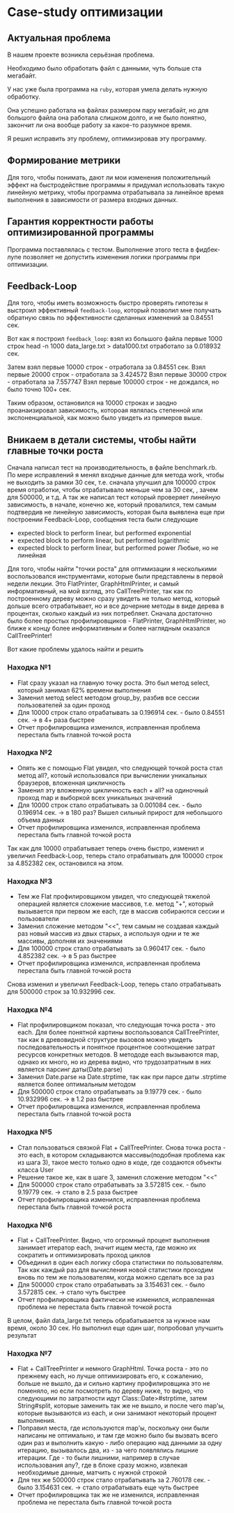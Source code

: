 # Case-study оптимизации

## Актуальная проблема
В нашем проекте возникла серьёзная проблема.

Необходимо было обработать файл с данными, чуть больше ста мегабайт.

У нас уже была программа на `ruby`, которая умела делать нужную обработку.

Она успешно работала на файлах размером пару мегабайт, но для большого файла она работала слишком долго, и не было понятно, закончит ли она вообще работу за какое-то разумное время.

Я решил исправить эту проблему, оптимизировав эту программу.

## Формирование метрики
Для того, чтобы понимать, дают ли мои изменения положительный эффект на быстродействие программы я придумал использовать такую линейную метрику, чтобы программа отрабатывала за линейное время выполнения в зависимости от размера входных данных.

## Гарантия корректности работы оптимизированной программы
Программа поставлялась с тестом. Выполнение этого теста в фидбек-лупе позволяет не допустить изменения логики программы при оптимизации.

## Feedback-Loop
Для того, чтобы иметь возможность быстро проверять гипотезы я выстроил эффективный `feedback-loop`, который позволил мне получать обратную связь по эффективности сделанных изменений за 0.84551 сек.

Вот как я построил `feedback_loop`: взял из большого файла первые 1000 строк
head -n 1000 data_large.txt > data1000.txt
отработало за 0.018932 сек.

Затем взял первые 10000 строк - отработала за 0.84551 сек.
Взял первые 20000 строк - отработала за 3.424572
Взял первые 30000 строк - отработала за 7.557747
Взял первые 100000 строк - не дождался, но было точно 100+ сек.

Таким образом, остановился на 10000 строках и заодно проанаизировал зависимость, котороая являлась степенной или экспоненциальной, как можно было увидеть из примеров выше.

## Вникаем в детали системы, чтобы найти главные точки роста

Сначала написал тест на производительность, в файле benchmark.rb. По мере исправлений я менял входные данные для метода work, чтобы не выходить за рамки 30 сек, т.е. сначала улучшил для 100000 строк время отработки, чтобы отрабатывало меньше чем за 30 сек, , зачем для 500000, и т.д. А так же написал тест который проверяет линейную зависимость, в начале, конечно же, который провалился, тем самым подтвердив не линейную зависимость, которая была выявлена еще при построении Feedback-Loop, сообщения теста были следующие
- expected block to perform linear, but performed exponential
- expected block to perform linear, but performed logarithmic
- expected block to perform linear, but performed power
Любые, но не линейная

Для того, чтобы найти "точки роста" для оптимизации я несколькими воспользовался инструментами, которые были представлены в первой недели лекции. Это FlatPrinter, GraphHtmlPrinter, и самый информативный, на мой взгляд, это CallTreePrinter, так как по построенному дереву можно сразу увидеть не только метод, который дольше всего отрабатывает, но и все дочерние методы в виде дерева в процентах, сколько каждый из них потребляет. Сначала достаточно было более простых профилировщиков - FlatPrinter, GraphHtmlPrinter, но ближе к концу более информативным и более наглядным оказался CallTreePrinter!

Вот какие проблемы удалось найти и решить

### Находка №1
- Flat сразу указал на главную точку роста. Это был метод select, который занимал 62% времени выполнения
- Заменил метод select методом group_by, разбив все сессии пользователей за один проход
- Для 10000 строк стало отрабатывать за 0.196914 сек. - было 0.84551 сек. -> в 4+ раза быстрее
- Отчет профилировщика изменился, исправленная проблема перестала быть главной точкой роста

### Находка №2
- Опять же с помощью Flat увидел, что следующей точкой роста стал метод all?, котоый использовался при вычислении уникальных браузеров, вложенная цикличность
- Заменил эту вложенную цикличность each + all? на одиночный проход map и выборкой всех уникальных значений
- Для 10000 строк стало отрабатывать за 0.001084 сек. - было 0.196914 сек. -> в 180 раз? Вышел сильный прирост для небольшого объема данных
- Отчет профилировщика изменился, исправленная проблема перестала быть главной точкой роста

Так как для 10000 отрабатывает теперь очень быстро, изменил и увеличил Feedback-Loop, теперь стало отрабатывать для 100000 строк за 4.852382 сек, остановился на этом.

### Находка №3
- Тем же Flat профилировщиком увидел, что следующей тяжелой операцией является сложение массивов, т.е. метод "+", который вызывается при первом же each, где в массив собираются сессии и пользователи
- Заменил сложение методом "<<", тем самым не создавая каждый раз новый массив из двых старых, а используя одни и те же массивы, дополняя их значениями
- Для 100000 строк стало отрабатывать за 0.960417 сек. - было 4.852382 сек. -> в 5 раз быстрее
- Отчет профилировщика изменился, исправленная проблема перестала быть главной точкой роста

Снова изменил и увеличил Feedback-Loop, теперь стало отрабатывать для 500000 строк за 10.932996 сек.

### Находка №4
- Flat профилировщиком показал, что следующая точка роста - это each. Для более понятной картины воспользовался CallTreePrinter, так как в древовидной структуре вызовов можно увидеть последовательность и понятное процентное соотношение затрат ресурсов конкретных методов. В метододе each вызываются map, однако их много, но из дерева видно, что трудозатратным в них является парсинг даты(Date.parse)
- Заменил Date.parse на Date.strptime, так как при парсе даты .strptime является более оптимальным методом
- Для 500000 строк стало отрабатывать за 9.19779 сек. - было 10.932996 сек. -> в 1.2 раз быстрее
- Отчет профилировщика изменился, исправленная проблема перестала быть главной точкой роста

### Находка №5
- Стал пользоваться связкой Flat + CallTreePrinter. Снова точка роста - это each, в котором складываются массивы(подобная проблема как из шага 3), такое место только одно в коде, где создаются объекты класса User
- Решение такое же, как в шаге 3, заменил сложение методом "<<"
- Для 500000 строк стало отрабатывать за 3.572815 сек. - было 9.19779 сек. -> стало в 2.5 раза быстрее
- Отчет профилировщика изменился, исправленная проблема перестала быть главной точкой роста

### Находка №6
- Flat + CallTreePrinter. Видно, что огромный процент выполнения занимает итератор each, значит ищем места, где можно их сократить и оптимизировать проход циклов
- Объединил в один each логику сбора статистики по пользователям. Так как каждый раз для вычисления новой статистики проходим вновь по тем же пользователям, когда можно сделать все за раз
- Для 500000 строк стало отрабатывать за 3.154631 сек. - было 3.572815 сек. -> стало чуть быстрее
- Отчет профилировщика фактически не изменился, исправленная проблема не перестала быть главной точкой роста

В целом, файл data_large.txt теперь обрабатывается за нужное нам время, около 30 сек. Но выполнил еще один шаг, попробовал улучшить результат
### Находка №7
- Flat + CallTreePrinter и немного GraphHtml. Точка роста - это по прежнему each, но лучше оптимизировать его, к сожалению, больше не вышло, да и сильно картину профилировщика это не поменяло, но если посмотреть по дереву ниже, то видно, что следующими по затратности идут Class::Date>#strptime, затем String#split, которые заменить так же не вышло, и после чего map'ы, которые вызываются из each, и они занимают некоторый процент выполнения.
- Поправил места, где используются map'ы, поскольку они были написаны не оптимально, и там где можно было бы вызвать всего один раз и выполнить какую - либо операцию над данными за одну итерацию, вызывалось два, из - за чего появлялись лишние итерации. Где - то были лишними, например в случае использования any?, где в блоке сразу можно, извлекая необходимые данные, матчить с нужной строкой
- Для тех же 500000 строк стало отрабатывать за 2.760178 сек. - было 3.154631 сек. -> стало отрабатывать еще чуть быстрее
- Отчет профилировщика так же не изменился, исправленная проблема не перестала быть главной точкой роста
